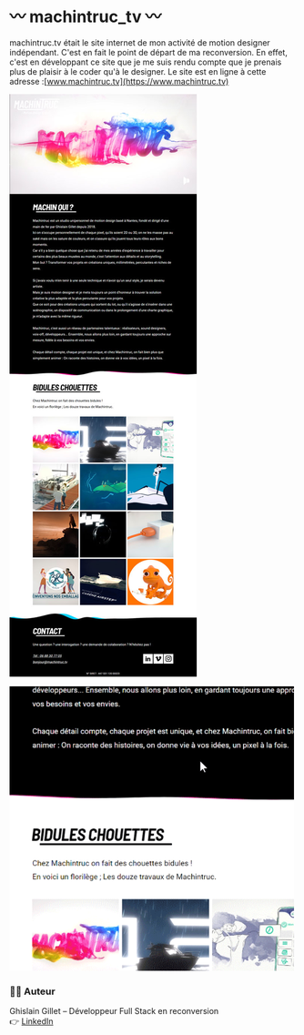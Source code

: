 ﻿# 〰️ machintruc_tv 〰️
 
machintruc.tv était le site internet de mon activité de motion designer indépendant. C'est en fait le point de départ de ma reconversion. En effet, c'est en développant ce site que je me suis rendu compte que je prenais plus de plaisir à le coder qu'à le designer.
Le site est en ligne à cette adresse :[www.machintruc.tv](https://www.machintruc.tv)

![animation vague](./screenshots/fullPage.jpg)


<img src="./screenshots/wave.gif" width="500px" />

### 👨‍💻 Auteur
Ghislain Gillet – Développeur Full Stack en reconversion  
👉 [LinkedIn](https://www.linkedin.com/in/ghislain-gillet44)  



